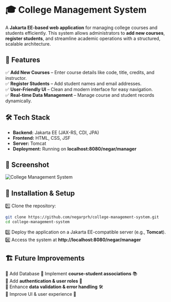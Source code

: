 # 🎓 College Management System  

A **Jakarta EE-based web application** for managing college courses and students efficiently. This system allows administrators to **add new courses**, **register students**, and streamline academic operations with a structured, scalable architecture.


## 🚀 Features  
✅ **Add New Courses** – Enter course details like code, title, credits, and instructor.  
✅ **Register Students** – Add student names and email addresses.  
✅ **User-Friendly UI** – Clean and modern interface for easy navigation.  
✅ **Real-time Data Management** – Manage course and student records dynamically.  

## 🛠️ Tech Stack  
- **Backend:** Jakarta EE (JAX-RS, CDI, JPA)  
- **Frontend:** HTML, CSS, JSF 
- **Server:** Tomcat  
- **Deployment:** Running on **localhost:8080/negar/manager**  

## 📸 Screenshot  
![College Management System](file-G1zqwCHbYNtVJ6k62j42Jy)  

## 🔧 Installation & Setup  
1️⃣ Clone the repository:  
   ```sh
   git clone https://github.com/negarprh/college-management-system.git
   cd college-management-system
   ```  
3️⃣ Deploy the application on a Jakarta EE-compatible server (e.g., **Tomcat**).  
4️⃣ Access the system at **http://localhost:8080/negar/manager**  

## 🏗️ Future Improvements 
🔹 Add Database
🔹 Implement **course-student associations** 📚  
🔹 Add **authentication & user roles** 🔑  
🔹 Enhance **data validation & error handling** 🛠️  
🔹 Improve UI & user experience 🎨  
